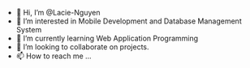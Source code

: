 - 👋 Hi, I’m @Lacie-Nguyen
- 👀 I’m interested in Mobile Development and Database Management System
- 🌱 I’m currently learning Web Application Programming
- 💞️ I’m looking to collaborate on projects.
- 📫 How to reach me ...

<!---
Lacie-Nguyen/Lacie-Nguyen is a ✨ special ✨ repository because its `README.md` (this file) appears on your GitHub profile.
You can click the Preview link to take a look at your changes.
--->
